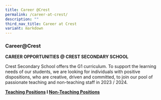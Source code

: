 ```yaml
---
title: Career @Crest
permalink: /career-at-crest/
description: ""
third_nav_title: Career at Crest
variant: markdown
---
```

### Career@Crest

**CAREER OPPORTUNITIES @ CREST SECONDARY SCHOOL**  

  

Crest Secondary School offers the G1 curriculum. To support the learning needs of our students, we are looking for individuals with positive dispositions, who are creative, driven and committed, to join our pool of passionate teaching and non-teaching staff in 2023 / 2024.

**[Teaching Positions](/info-at-crest/teaching-positions/) I [Non-Teaching Positions](/info-at-crest/non-teaching-positions/)**